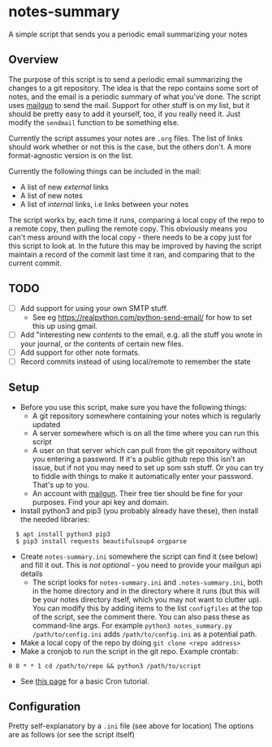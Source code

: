 # notes-summary
A simple script that sends you a periodic email summarizing your notes

## Overview
The purpose of this script is to send a periodic email summarizing the changes
to a git repository. The idea is that the repo contains some sort of notes, and
the email is a periodic summary of what you've done. The script uses 
[mailgun](https://mailgun.com) to send the mail. Support for other stuff is on
my list, but it should be pretty easy to add it yourself, too, if you really
need it. Just modify the `sendmail` function to be something else.

Currently the script assumes your notes are `.org` files. The list of links
should work whether or not this is the case, but the others don't. A more
format-agnostic version is on the list.

Currently the following things can be included in the mail:
- A list of new *external* links
- A list of new notes
- A list of *internal* links, i.e links between your notes

The script works by, each time it runs, comparing a local copy of the repo to a remote copy,
then pulling the remote copy. This obviously means you can't mess around with the local copy - there needs to be a copy just for this script to look at.
In the future this may be improved by having the script maintain a record of the commit last time it ran, and comparing that to the current commit.

## TODO
- [ ] Add support for using your own SMTP stuff.
  - See eg https://realpython.com/python-send-email/ for how to set this up using gmail.
- [ ] Add "interesting new *contents* to the email, e.g. all the stuff you wrote in your journal, or the contents of certain new files.
- [ ] Add support for other note formats.
- [ ] Record commits instead of using local/remote to remember the state

## Setup
- Before you use this script, make sure you have the following things:
  - A git repository somewhere containing your notes which is regularly updated
  - A server somewhere which is on all the time where you can run this script
  - A user on that server which can pull from the git repository without you entering a password. If it's a public github repo this isn't an issue, but if not you may need to set up som ssh stuff. Or you can try to fiddle with things to make it automatically enter your password. That's up to you.
  - An account with [mailgun](https://mailgun.com). Their free tier should be fine for your purposes. Find your api key and domain.
- Install python3 and pip3 (you probably already have these), then install the needed libraries:

``` shell
  $ apt install python3 pip3
  $ pip3 install requests beautifulsoup4 orgparse
```
- Create `notes-summary.ini` somewhere the script can find it (see below) and fill it out. This is *not optional* - you need to provide your mailgun api details
  - The script looks for `notes-summary.ini` and `.notes-summary.ini`, both in the home directory and in the directory where it runs (but this will be your notes directory itself, which you may not want to clutter up). You can modify this by adding items to the list `configfiles` at the top of the script, see the comment there. You can also pass these as command-line args.
  For example `python3 notes_summary.py /path/to/config.ini` adds `/path/to/config.ini` as a potential path.
- Make a local copy of the repo by doing `git clone <repo address>`
- Make a cronjob to run the script in the git repo. Example crontab:
```
0 0 * * 1 cd /path/to/repo && python3 /path/to/script
```
  - See [this page](https://ostechnix.com/a-beginners-guide-to-cron-jobs/) for a basic Cron tutorial.

## Configuration
Pretty self-explanatory by a `.ini` file (see above for location)
The options are as follows (or see the script itself)
